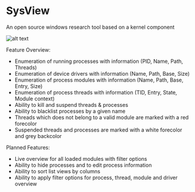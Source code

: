 # SysView
An open source windows research tool based on a kernel component

![alt text](http://i.epvpimg.com/LvPDcab.jpg)

Feature Overview:
  - Enumeration of running processes with information (PID, Name, Path, Threads)
  - Enumeration of device drivers with information (Name, Path, Base, Size)
  - Enumeration of process modules with information (Name, Path, Base, Entry, Size)
  - Enumeration of process threads with information (TID, Entry, State, Module context)
  - Ability to kill and suspend threads & processes
  - Ability to blacklist processes by a given name
  - Threads which does not belong to a valid module are marked with a red forecolor
  - Suspended threads and processes are marked with a white forecolor and grey backcolor

Planned Features:
  - Live overview for all loaded modules with filter options
  - Ability to hide processes and to edit process information
  - Ability to sort list views by columns
  - Ability to apply filter options for process, thread, module and driver overview
